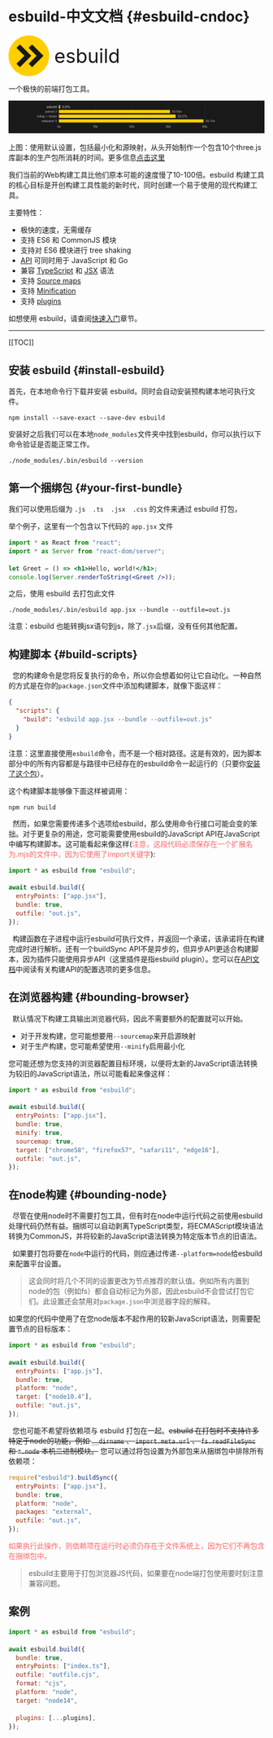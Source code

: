 # esbuild-中文文档 {#esbuild-cndoc}

<p style="display: flex; align-items: center;">
  <img src="./favicon.svg" alt="esbuild" width="80" style="display: inline-block;" /><span style="display: inline-block; font-size: 38px; margin-left: 10px;">esbuild</span>
</p>

一个极快的前端打包工具。

![Production bundle](production-bundle.png)

上图：使用默认设置，包括最小化和源映射，从头开始制作一个包含10个three.js库副本的生产包所消耗的时间。更多信息[点击这里](https://esbuild.github.io/faq/#benchmark-details)

我们当前的Web构建工具比他们原本可能的速度慢了10-100倍。esbuild 构建工具的核心目标是开创构建工具性能的新时代，同时创建一个易于使用的现代构建工具。

主要特性：

- 极快的速度，无需缓存
- 支持 ES6 和 CommonJS 模块
- 支持对 ES6 模块进行 tree shaking
- [API](https://esbuild.github.io/api/) 可同时用于 JavaScript 和 Go
- 兼容 [TypeScript](https://esbuild.docschina.org/content-types/#typescript) 和 [JSX](https://esbuild.docschina.org/content-types/#jsx) 语法
- 支持 [Source maps](https://esbuild.docschina.org/api/#sourcemap)
- 支持 [Minification](https://esbuild.docschina.org/api/#minify)
- 支持 [plugins](https://esbuild.docschina.org/plugins/)

如想使用 esbuild，请查阅[快速入门](https://esbuild.docschina.org/getting-started/)章节。

---

[[TOC]]

## 安装 esbuild {#install-esbuild}

首先，在本地命令行下载并安装 esbuild。同时会自动安装预构建本地可执行文件。

```shell
npm install --save-exact --save-dev esbuild
```

安装好之后我们可以在本地`node_modules`文件夹中找到esbuild，你可以执行以下命令验证是否能正常工作。

```shell
./node_modules/.bin/esbuild --version
```

## 第一个捆绑包 {#your-first-bundle}

我们可以使用后缀为 `.js  .ts  .jsx  .css` 的文件来通过 esbuild 打包，

举个例子，这里有一个包含以下代码的 `app.jsx` 文件

```jsx
import * as React from "react";
import * as Server from "react-dom/server";

let Greet = () => <h1>Hello, world!</h1>;
console.log(Server.renderToString(<Greet />));
```

之后，使用 esbuild 去打包此文件

```shell
./node_modules/.bin/esbuild app.jsx --bundle --outfile=out.js
```

注意：esbuild 也能转换jsx语句到js，除了`.jsx`后缀，没有任何其他配置。

## 构建脚本 {#build-scripts}

&nbsp;&nbsp;您的构建命令是您将反复执行的命令，所以你会想着如何让它自动化。一种自然的方式是在你的`package.json`文件中添加构建脚本，就像下面这样：

```json
{
  "scripts": {
    "build": "esbuild app.jsx --bundle --outfile=out.js"
  }
}
```

注意：这里直接使用`esbuild`命令，而不是一个相对路径。这是有效的，因为脚本部分中的所有内容都是与路径中已经存在的esbuild命令一起运行的（只要你[安装了这个包](#install-esbuild)）。

这个构建脚本能够像下面这样被调用：

```shell
npm run build
```

&nbsp;&nbsp;然而，如果您需要传递多个选项给esbuild，那么使用命令行接口可能会变的笨拙。对于更复杂的用途，您可能需要使用esbuild的JavaScript API在JavaScript中编写构建脚本。这可能看起来像这样(<font color="#FF6666">注意，这段代码必须保存在一个扩展名为.mjs的文件中，因为它使用了import关键字</font>):

```js
import * as esbuild from "esbuild";

await esbuild.build({
  entryPoints: ["app.jsx"],
  bundle: true,
  outfile: "out.js",
});
```

&nbsp;&nbsp;构建函数在子进程中运行esbuild可执行文件，并返回一个承诺，该承诺将在构建完成时进行解析。还有一个buildSync API不是异步的，但异步API更适合构建脚本，因为插件只能使用异步API（这里插件是指esbuild plugin）。您可以在[API文档](https://esbuild.github.io/api/#build)中阅读有关构建API的配置选项的更多信息。

## 在浏览器构建 {#bounding-browser}

&nbsp;&nbsp;默认情况下构建工具输出浏览器代码，因此不需要额外的配置就可以开始。

- 对于开发构建，您可能想要用`--sourcemap`来开启源映射
- 对于生产构建，您可能希望使用`--minify`启用最小化

您可能还想为您支持的浏览器配置目标环境，以便将太新的JavaScript语法转换为较旧的JavaScript语法，所以可能看起来像这样：

```js
import * as esbuild from "esbuild";

await esbuild.build({
  entryPoints: ["app.jsx"],
  bundle: true,
  minify: true,
  sourcemap: true,
  target: ["chrome58", "firefox57", "safari11", "edge16"],
  outfile: "out.js",
});
```

## 在node构建 {#bounding-node}

&nbsp;&nbsp;尽管在使用node时不需要打包工具，但有时在node中运行代码之前使用esbuild处理代码仍然有益。捆绑可以自动剥离TypeScript类型，将ECMAScript模块语法转换为CommonJS，并将较新的JavaScript语法转换为特定版本节点的旧语法。

&nbsp;&nbsp;如果要打包将要在`node`中运行的代码，则应通过传递`--platform=node`给esbuild来配置平台设置。

> 这会同时将几个不同的设置更改为节点推荐的默认值。例如所有内置到node的包（例如fs）都会自动标记为外部，因此esbuild不会尝试打包它们。此设置还会禁用对`package.json`中浏览器字段的解释。

如果您的代码中使用了在您node版本不起作用的较新JavaScript语法，则需要配置节点的目标版本：

```js
import * as esbuild from "esbuild";

await esbuild.build({
  entryPoints: ["app.js"],
  bundle: true,
  platform: "node",
  target: ["node10.4"],
  outfile: "out.js",
});
```

&nbsp;&nbsp;您也可能不希望将依赖项与 esbuild 打包在一起。~~esbuild 在打包时不支持许多特定于node的功能，例如 `__dirname` 、 `import.meta.url` 、 `fs.readFileSync` 和 `*.node` 本机二进制模块。~~ 您可以通过将包设置为外部包来从捆绑包中排除所有依赖项：

```js
require("esbuild").buildSync({
  entryPoints: ["app.jsx"],
  bundle: true,
  platform: "node",
  packages: "external",
  outfile: "out.js",
});
```

<font color="#FF6666">如果执行此操作，则依赖项在运行时必须仍存在于文件系统上，因为它们不再包含在捆绑包中。</font>

> esbuild主要用于打包浏览器JS代码，如果要在node端打包使用要时刻注意兼容问题。

## 案例

```js
import * as esbuild from "esbuild";

await esbuild.build({
  bundle: true,
  entryPoints: ["index.ts"],
  outfile: "outfile.cjs",
  format: "cjs",
  platform: "node",
  target: "node14",

  plugins: [...plugins],
});
```
